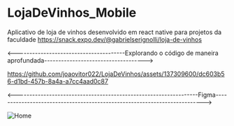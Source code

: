 # LojaDeVinhos_Mobile
Aplicativo de loja de vinhos desenvolvido em react native para projetos da faculdade
https://snack.expo.dev/@gabrielserignolli/loja-de-vinhos

  <---------------------------------------Explorando o código de maneira aprofundada------------------------------------>


https://github.com/joaovitor022/LojaDeVinhos/assets/137309600/dc603b56-d1bd-457b-8a4a-a7cc4aad0c87


  <-----------------------------------------------------------------Figma-------------------------------------------------------------------------->



![Home](https://github.com/joaovitor022/LojaDeVinhos/assets/137309600/3b159d6f-b6e7-4198-b9d5-87bd604f39b4)
